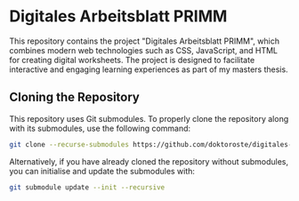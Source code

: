 # Digitales Arbeitsblatt PRIMM

This repository contains the project "Digitales Arbeitsblatt PRIMM", which combines modern web technologies such as CSS, JavaScript, and HTML for creating digital worksheets. The project is designed to facilitate interactive and engaging learning experiences as part of my masters thesis.

## Cloning the Repository

This repository uses Git submodules. To properly clone the repository along with its submodules, use the following command:

```bash
git clone --recurse-submodules https://github.com/doktoroste/digitales-arbeitsblatt-primm.git
```

Alternatively, if you have already cloned the repository without submodules, you can initialise and update the submodules with:

```bash
git submodule update --init --recursive
```
